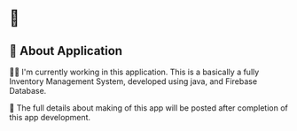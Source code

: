 # 👋


## 🚀 About Application
👩‍💻 I'm currently working in this application. This is a basically a fully Inventory Management System, 
developed using java, and Firebase Database.


💬 The full details about making of this app will be posted after completion of this app development.


